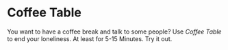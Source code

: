# Coffee Table

You want to have a coffee break and talk to some people? Use _Coffee Table_ to
end your loneliness. At least for 5-15 Minutes. Try it out.
